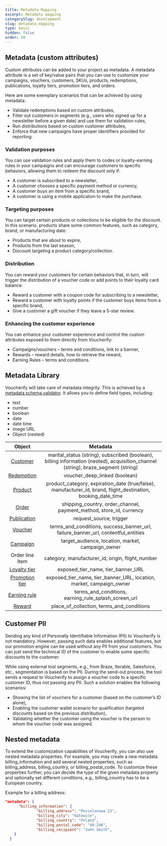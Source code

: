 ```yaml
---
title: Metadata Mapping
excerpt: Metadata mapping
categorySlug: development
slug: metadata-mapping
type: basic
hidden: false
order: 50
---
```


## Metadata (custom attributes)

Custom attributes can be added to your project as metadata. A metadata attribute is a set of key/value pairs that you can use to customize your campaigns, vouchers, customers, SKUs, products, redemptions, publications, loyalty tiers, promotion tiers, and orders.

Here are some exemplary scenarios that can be achieved by using metadata:

- Validate redemptions based on custom attributes,
- Filter out customers in segments (e.g., users who signed up for a newsletter before a given date) and use them for validation rules,
- Run distributions based on custom customer attributes,
- Enforce that new campaigns have proper identifiers provided for reporting.

### Validation purposes

You can use validation rules and apply them to codes or loyalty-earning rules in your campaigns and can encourage customers to specific behaviors, allowing them to redeem the discount only if:

- A customer is subscribed to a newsletter,
- A customer chooses a specific payment method or currency,
- A customer buys an item from a specific brand,
- A customer is using a mobile application to make the purchase.

### Targeting purposes

You can target certain products or collections to be eligible for the discount. In this scenario, products share some common features, such as category, brand, or manufacturing date:

- Products that are about to expire,
- Products from the last season,
- Discount targeting a product category/collection.

### Distribution

You can reward your customers for certain behaviors that, in turn, will trigger the distribution of a voucher code or add points to their loyalty card balance:

- Reward a customer with a coupon code for subscribing to a newsletter,
- Reward a customer with loyalty points if the customer buys items from a specific brand,
- Give a customer a gift voucher if they leave a 5-star review.

### Enhancing the customer experience

You can enhance your customer experience and control the custom attributes exposed to them directly from Voucherify:

- Campaigns/vouchers – terms and conditions, link to a banner,
- Rewards – reward details, how to retrieve the reward,
- Earning Rules – terms and conditions.

## Metadata Library

Voucherify will take care of metadata integrity. This is achieved by a [metadata schema validator](https://support.voucherify.io/article/99-schema-validation-metadata). It allows you to define field types, including:

- text
- number
- boolean
- date
- date time
- image URL
- Object (nested)

|   Object                |            Metadata              |
| :---------------------: | :------------------------------: |
| [Customer](ref:customer-object)                |   marital_status (string), subscribed (boolean), billing information (nested), acquisition_channel (string), braze_segment (string) |
|      [Redemption](ref:redemption-object)         |     voucher_deep_linked (boolean) |
|      [Product](ref:product-object)   | product_category, expiration_date (true/false), manufacturer_id, brand, flight_destination, booking_date_time|
| [Order](ref:order-object)  | shipping_country, order_channel, payment_method, store_id, currency  |
|[Publication](ref:publication-object) | request_source, trigger |
| [Voucher](ref:voucher-object) | terms_and_conditions, success_banner_url, failure_banner_url, contentful_entities |
| [Campaign](ref:campaign-object) | target_audience, location, market, campaign_owner
| Order line item | category, manufacturer_id, origin, flight_number |
| [Loyalty tier](ref:loyalty-tier-object) | exposed_tier_name, tier_banner_URL |
| [Promotion tier](ref:promotion-tier-object) | exposed_tier_name, tier_banner_URL, location, market, campaign_owner |
| [Earning rule](ref:earning-rule-object) | terms_and_conditions, earning_rule_splash_screen_url |
| [Reward](ref:reward-object) | place_of_collection, terms_and_conditions |

## Customer PII

Sending any kind of Personally Identifiable Information (PII) to Voucherify is not mandatory. However, passing such data enables additional features, but our promotion engine can be used without any PII from your customers. You can just send the technical ID of the customer to enable some specific discounts to the customer. 

While using external tool segments, e.g., from Braze, Iterable, Salesforce, etc., segmentation is based on the PII. During the send-out process, the tool sends a request to Voucherify to assign a voucher code to a specific customer ID, thus not passing any PII. Such a solution enables the following scenarios:

- Showing the list of vouchers for a customer (based on the customer’s ID alone),
- Enabling the customer wallet scenario for qualification (targeted discounts based on the previous distribution),
- Validating whether the customer using the voucher is the person to whom the voucher code was assigned. 

## Nested metadata

To extend the customization capabilities of Voucherify, you can also use nested metadata properties. For example, you may create a new metadata billing_information and add several nested properties, such as billing_address, billing_country, or billing_postal_code. To customize these properties further, you can decide the type of the given metadata property and optionally set different conditions, e.g., billing_country has to be a European country.

Example for a billing address:

```json
"metadata": {
      "billing_information": {
              "billing_address": "Porcelanowa 23",
              "billing_city": "Katowice",
              "billing_country": "Poland",
              "billing_postal_code": "40-246",
              "billing_recipient": "John Smith",
    }
  }
```